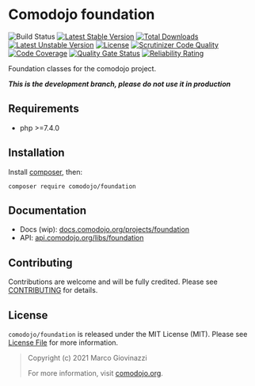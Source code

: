 # Comodojo foundation

![Build Status](https://github.com/comodojo/foundation/workflows/build/badge.svg?branch=master) [![Latest Stable Version](https://poser.pugx.org/comodojo/foundation/v/stable)](https://packagist.org/packages/comodojo/foundation) [![Total Downloads](https://poser.pugx.org/comodojo/foundation/downloads)](https://packagist.org/packages/comodojo/foundation) [![Latest Unstable Version](https://poser.pugx.org/comodojo/foundation/v/unstable)](https://packagist.org/packages/comodojo/foundation) [![License](https://poser.pugx.org/comodojo/foundation/license)](https://packagist.org/packages/comodojo/foundation) [![Scrutinizer Code Quality](https://scrutinizer-ci.com/g/comodojo/foundation/badges/quality-score.png?b=master)](https://scrutinizer-ci.com/g/comodojo/foundation/?branch=master) [![Code Coverage](https://scrutinizer-ci.com/g/comodojo/foundation/badges/coverage.png?b=master)](https://scrutinizer-ci.com/g/comodojo/foundation/?branch=master) [![Quality Gate Status](https://sonarcloud.io/api/project_badges/measure?project=comodojo_foundation&metric=alert_status)](https://sonarcloud.io/dashboard?id=comodojo_foundation) [![Reliability Rating](https://sonarcloud.io/api/project_badges/measure?project=comodojo_foundation&metric=reliability_rating)](https://sonarcloud.io/dashboard?id=comodojo_foundation)

Foundation classes for the comodojo project.

***This is the development branch, please do not use it in production***

## Requirements

- php >=7.4.0

## Installation

Install [composer](https://getcomposer.org/), then:

`` composer require comodojo/foundation ``

## Documentation

- Docs (wip): [docs.comodojo.org/projects/foundation](https://docs.comodojo.org/projects/foundation/en/latest/)
- API: [api.comodojo.org/libs/foundation](https://api.comodojo.org/libs/foundation/master/)

## Contributing

Contributions are welcome and will be fully credited. Please see [CONTRIBUTING](CONTRIBUTING.md) for details.

## License

`` comodojo/foundation `` is released under the MIT License (MIT). Please see [License File](LICENSE) for more information.

> Copyright (c) 2021 Marco Giovinazzi
>
> For more information, visit [comodojo.org](https://comodojo.org).
